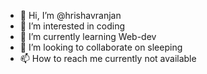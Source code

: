 - 👋 Hi, I’m @hrishavranjan
- 👀 I’m interested in coding
- 🌱 I’m currently learning Web-dev
- 💞️ I’m looking to collaborate on sleeping
- 📫 How to reach me currently not available

<!---
hrishavranjan/hrishavranjan is a ✨ special ✨ repository because its `README.md` (this file) appears on your GitHub profile.
You can click the Preview link to take a look at your changes.
--->
